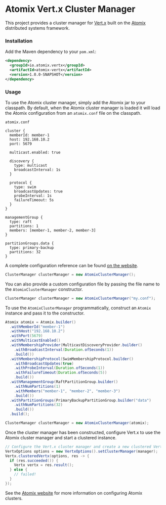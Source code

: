 # Atomix Vert.x Cluster Manager

This project provides a cluster manager for [Vert.x](http://vertx.io) built on the [Atomix](http://atomix.io) distributed systems framework.

### Installation

Add the Maven dependency to your `pom.xml`:

```xml
<dependency>
  <groupId>io.atomix.vertx</groupId>
  <artifactId>atomix-vertx</artifactId>
  <version>1.0.0-SNAPSHOT</version>
</dependency>
```

### Usage

To use the Atomix cluster manager, simply add the Atomix jar to your classpath. By default, when the Atomix cluster manager is loaded it will load the Atomix configuration from an `atomix.conf` file on the classpath.

`atomix.conf`
```
cluster {
  memberId: member-1
  host: 192.168.10.2
  port: 5679

  multicast.enabled: true

  discovery {
    type: multicast
    broadcastInterval: 1s
  }

  protocol {
    type: swim
    broadcastUpdates: true
    probeInterval: 1s
    failureTimeout: 5s
  }
}

managementGroup {
  type: raft
  partitions: 1
  members: [member-1, member-2, member-3]
}

partitionGroups.data {
  type: primary-backup
  partitions: 32
}
```

A complete configuration reference can be found [on the website](https://atomix.io/docs/latest/user-manual/configuration/reference/).

```java
ClusterManager clusterManager = new AtomixClusterManager();
```

You can also provide a custom configuration file by passing the file name to the `AtomixClusterManager` constructor.

```java
ClusterManager clusterManager = new AtomixClusterManager("my.conf");
```

To use the `AtomixClusterManager` programmatically, construct an `Atomix` instance and pass it to the constructor.

```java
Atomix atomix = Atomix.builder()
  .withMemberId("member-1")
  .withHost("192.168.10.2")
  .withPort(5679)
  .withMulticastEnabled()
  .withMembershipProvider(MulticastDiscoveryProvider.builder()
    .withBroadcastInterval(Duration.ofSeconds(1))
    .build())
  .withMembershipProtocol(SwimMembershipProtocol.builder()
    .withBroadcastUpdates(true)
    .withProbeInterval(Duration.ofSeconds(1))
    .withFailureTimeout(Duration.ofSeconds(5))
    .build())
  .withManagementGroup(RaftPartitionGroup.builder()
    .withNumPartitions(1)
    .withMembers("member-1", "member-2", "member-3")
    .build())
  .withPartitionGroups(PrimaryBackupPartitionGroup.builder("data")
    .withNumPartitions(32)
    .build())
  .build();

ClusterManager clusterManager = new AtomixClusterManager(atomix);
```

Once the cluster manager has been constructed, configure Vert.x to use the Atomix cluster manager and start a clustered instance.

```java
// Configure the Vert.x cluster manager and create a new clustered Vert.x instance
VertxOptions options = new VertxOptions().setClusterManager(manager);
Vertx.clusteredVertx(options, res -> {
  if (res.succeeded()) {
    Vertx vertx = res.result();
  } else {
    // failed!
  }
});
```

See the [Atomix website](http://atomix.io) for more information on configuring Atomix clusters.
